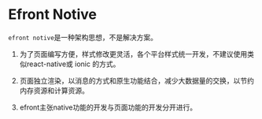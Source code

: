 # Efront Notive

`efront notive`是一种架构思想，不是解决方案。

1. 为了页面编写方便，样式修改更灵活，各个平台样式统一开发，不建议使用类似react-native或 ionic 的方式。

2. 页面独立渲染，以消息的方式和原生功能结合，减少大数据量的交换，以节约内存资源和计算资源。

3. efront主张native功能的开发与页面功能的开发分开进行。
